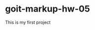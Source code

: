 # goit-markup-hw-05

This is my first project

<!--
flex-wrap: wrap;
gap
row-gap
column-gap
margin-left: auto
margin-right: auto;
align-items: center;
justify-content: center;
background-image: url(шлях до зображення 1), url(шлях до зображення 2);
background-size: 100px, cover;
background-position: top right, center;+
background-repeat: repeat-x, no-repeat;

background-image: linear-gradient(
to bottom,
rgba(25, 25, 25, 0.3),
rgba(255, 0, 0, 0.3)
),
url(шлях до зображення);

background: background-color: background-image: background-repeat: background-position: background-attachment: background-size:

box-shadow: <x-offset> <y-offset> <blur> <spread> <color>

На один елемент можна додати кілька тіней,
вказавши їх значення через кому.

box-shadow: <x-offset> <y-offset> <blur> <spread> <color>,
<x-offset> <y-offset> <blur> <spread> <color>,
<x-offset> <y-offset> <blur> <spread> <color>,

       Внутрішня тінь

box-shadow: inset <x-offset> <y-offset> <blur> <spread> <color>
Встановлюємо колір заливки у спокійному стані.
.icon {
fill: #2a2a2a;
}
Змінюємо колір заливки при ховері.
.icon:hover {
fill: #03a9f4;
}
<svg>
<use href="./шлях-до-svg-спрайту/имʼя-спрайта.svg#ідентифікатор-символа"></use>
</svg>

.box:hover::before {
background-color: green;
}
.box:hover::after {
background-color: tomato;
}

position: static | relative | absolute | fixed | sticky

transition-property: background-color, color, ...;
transition-duration: <час>
transition-timing-function: ease; linear; ease-in; ease-out; ease-in-out;
transition-delay: <затримка>

transform: none | scale (масштаб 1.25 | 0.75) | opacity (прозорість) | transform (трансформація)
transform: rotate(45deg); rotate(0.5turn);

transform: translateX(tx), translateY(ty) і translate(tx, ty)

z-index: 2; z-index: 1; z-index: -1;

========================= FORM ===========================

<form name="feedback_form" autocomplete="off" novalidate>
	-- Елементи форми --
</form>

<form class="form" name="issue_report_form" autocomplete="off"></form>

================= BUTTON ===================

<form>
	-- Елементи форми --

  <button type="submit">Submit feedback</button>
</form>

button {
	font-family: inherit;
	color: currentColor;
}

================ INPUT ================

<form>
  <input class="form-input" type="text" name="username"/>
  <input class="form-input" type="text" name="topic"/>

  <button type="submit">Submit feedback</button>
</form>

<form>
  <label>
    Username
    <input type="text" name="username" />
  </label>
  <button type="submit">Submit feedback</button>
</form>

Якщо елемент форми не вкладено в label,
необхідно явно зв'язати їх через:
атрибут id елемента та
атрибут for мітки

<form>
  <label for="username">Username</label>
  <input type="text" name="username" id="username" />
  <button type="submit">Submit feedback</button>
</form>

input {
	font-family: inherit;
}

================== placeholder ======================

Атрибут placeholder дозволяє відображати текст-підказку

<form>
  <label>
    Username
    <input type="text" name="username" placeholder="Jacob Mercer" />
  </label>
  <button type="submit">Submit feedback</button>
</form>

Для оформлення тексту підказки використовується псевдоелемент ::placeholder.

input::placeholder {
	color: teal;
  font-weight: 700;
}

input:hover::placeholder,
input:focus::placeholder {
  color:orange;
}

            :placeholder-shown
дозволяє налаштовувати властивості поля вводу під час відображення тексту-підказки

input {
  border: 1px solid orange;
}

input:placeholder-shown {
  border-color: blue;
}

=============== autofocus ====================

<form>
  <label>
    First name
    <input type="text" name="firstName" autofocus />
  </label>
  <label>
    Last name
    <input type="text" name="lastName" />
  </label>
  <button type="submit">Submit</button>
</form>

================ :focus-within ==================

Застосовується до елемента, щойно він сам або елементи всередині нього отримують фокус.
Це дозволяє застосувати стилі на:
мітку
форму
окреме поле форми
при взаємодії користувача з полями форми.

.form:focus-within {
  border-color: #2196f3;
}

.form-label:focus-within {
  color: #2196f3;
}

================= textarea =================

<textarea class="bbb" name="vvv" rows="5" ~cols="2"~ placeholder="kkk"></textarea>

За замовчуванням елемент textarea можна розтягувати по горизонталі і вертикалі.
Для того щоб контролювати можливість зміни розміру користувачем, CSS має властивість resize.

.bbb {
resize: both | horizontal | vertical | none
}

============== select =================

<label class="class">
 <select class="class" name="size">
  <option value="xs">Extra Small</option>
  <option value="s">Small</option>
  <option value="m" selected>Medium</option>
  <option value="l">Large</option>
 </select>
</label>

=============== optgroup =============

<label class="class">
 <select name="month">
  <optgroup label="Summer">
    <option value="s6">June</option>
    <option value="s7">July</option>
    <option value="s8">August</option>
  </optgroup>

  <optgroup label="Autumn">
    <option value="s9">September</option>
    <option value="s10">October</option>
    <option value="s11">November</option>
  </optgroup>
 </select>
</label>

============= email & password & phone ===============

<label>
  Email
  <input type="email" name="email" />
</label>
<label>
  Password
  <input type="password" name="pwd" minlength="5" maxlength="12" />
</label>
<>
  Phone number
  <input type="tel" name="phone" />

  ============ number ================

  <input type="number" name="age" value="0" step="0.5" min="18" max="120" />

  ============ date == time == datetime-local ==================

               Для вибору лише дати
  <input type="date" />

               Для вибору лише часу
  <input type="time" />

               Для вибору дати і часу
  <input type="datetime-local" />

====================== type radio ======================

 <form>
  <p>Choose a color:</p>
  <label>
    <input type="radio" name="color" value="red" checked />
    Red
  </label>
  <label>
    <input type="radio" name="color" value="white" />
    White
  </label>
  <label>
    <input type="radio" name="color" value="green" />
    Green
  </label>
</form>

===================== type checkbox ====================

<form>
  <p>What are your hobbies?</p>
  <label>
    <input type="checkbox" name="hobby" value="music" checked />
    Music
  </label>
  <label>
    <input type="checkbox" name="hobby" value="sports" checked />
    Sports
  </label>
  <label>
    <input type="checkbox" name="hobby" value="reading" />
    Reading
  </label>
</form>

.form-input:checked {
outline: 2px solid #2196f3;
outline-offset: 2px;
box-shadow: 0 0 0 2px orangered;
}

input[type="checkbox"]:checked {
box-shadow: 0 0 0 2px orangered;
}
input[type="checkbox"]:checked + label {
color: blue;
}

<input type="checkbox" name="hobby" value="music" id="music" />
<label for="music">Music</label>

================= ОБОВ'ЯЗКОВИЙ required ========================

<input type="email" name="email" required />

================ DISABLED ===================

<button type="button">Active button</button>
<button type="button" disabled>Disabled button</button>

button:disabled {
background-color: lightgray;
cursor: not-allowed;
}

===================== Групування полів ===================

<form class="form">
  <fieldset class="form-group">
    <legend class="group-title">Enter your contact details</legend>
    <label class="form-label">
      Name
      <input type="text" name="username" />
    </label>
    <label class="form-label">
      Email
      <input type="email" name="email" />
    </label>
  </fieldset>

  <fieldset class="form-group">
    <legend class="group-title">Your favourite programming language</legend>
    <div class="form-field">
      <input type="checkbox" name="language" value="python" id="python">
      <label class="form-label" for="python">Python</label>
    </div>
    <div class="form-field">
      <input type="checkbox" name="language" value="js" id="js">
      <label class="form-label" for="js">JavaScript</label>
    </div>
    <div class="form-field">
      <input type="checkbox" name="language" value="ruby" id="ruby">
      <label class="form-label" for="ruby">Python</label>
    </div>
  </fieldset>

  <fieldset class="form-group">
    <legend class="group-title">I want to receive</legend>
    <div class="form-field">
      <input type="checkbox" name="newsletter" value="weekly" id="weekly">
      <label class="form-label" for="weekly">The weekly newsletter</label>
    </div>
    <div class="form-field">
      <input type="checkbox" name="newsletter" value="offers" id="offers">
      <label class="form-label" for="offers">Offers from the company</label>
    </div>
    <div class="form-field">
      <input type="checkbox" name="newsletter" value="associated_offers" id="associated_offers">
      <label class="form-label" for="associated_offers">Offers from associated companies</label>
    </div>
  </fieldset>

<button type="submit">Subscribe</button>

</form>

fieldset {
padding: 0;
margin: 0;
border: none;
}

================ Створення модального вікна ===================

<div class="modal-overlay">
      <div class="modal">
        <p>
          Lorem ipsum dolor
        </p>
      </div>
    </div>

.modal-overlay {
background-color: rgba(0, 0, 0, 0.5);

position: fixed;
top: 0;
left: 0;
width: 100%;
height: 100%;
z-index: 999;
display: flex;
justify-content: center;
align-items: center;

opacity: 0;
pointer-events: none;
transition: opacity 250ms ease-in-out;
}

.modal-overlay.is-open {
opacity: 1;
pointer-events: auto;
}

.modal {
background-color: #fff;
border-radius: 4px;
padding: 16px;
box-shadow: 0 2px 4px rgba(0, 0, 0, 0.2);
max-width: 480px;
max-height: 80%;
overflow-y: auto;
}

-->
